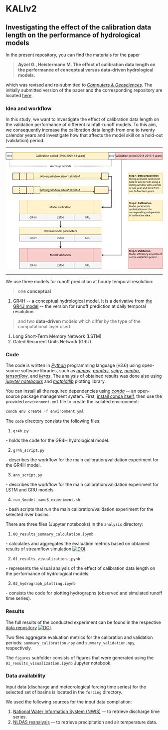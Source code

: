 # KALIv2

## Investigating the effect of the calibration data length on the performance of hydrological models

In the present repository, you can find the materials for the paper 

> **Ayzel G., Heistermann M. The effect of calibration data length on the performance of conceptual versus data-driven hydrological models.** 

which was revised and re-submitted to [*Computers & Geosciences*](https://www.sciencedirect.com/journal/computers-and-geosciences). The initially submitted version of the paper and the corresponding repository are located [here](https://github.com/hydrogo/KALI).


### Idea and workflow

In this study, we want to investigate the effect of calibration data length on the validation performance of different rainfall-runoff models. To this aim, we consequently increase the calibration data length from one to twenty calendar years and investigate how that affects the model skill on a hold-out (validation) period. 

-----

![](figures/workflow.png)

-----

We use three models for runoff prediction at hourly temporal resolution:

> one **conceptual**

1. GR4H -- a conceptual hydrological model. It is a derivative from [the GR4J model](https://webgr.inrae.fr/en/models/daily-hydrological-model-gr4j/) -- the version for runoff prediction at daily temporal resolution.

> and two **data-driven** models which differ by the type of the computational layer used

1. Long Short-Term Memory Network (LSTM)
2. Gated Recurrent Units Network (GRU)

### Code

The code is written in [*Python*](https://docs.python.org/) programming language (v3.6) using open-source software libraries, such as [*numpy*](https://numpy.org/), [*pandas*](https://pandas.pydata.org/), [*scipy*](https://www.scipy.org/), [*numba*](http://numba.pydata.org/), [*tensorflow*](https://www.tensorflow.org/), and [*keras*](https://keras.io/). The analysis of obtained results was done also using [*jupyter notebooks*](https://jupyter.org/) and [*matplotlib*](https://matplotlib.org/) plotting library.

You can install all the required dependencies using [*conda*](https://docs.conda.io/projects/conda/en/latest/index.html) -- an open-source package management system. First, [install conda itself](https://docs.conda.io/projects/conda/en/latest/user-guide/install/index.html), then use the provided `environment.yml` file to create the isolated environment:

```bash
conda env create -f environment.yml
```

The `code` directory consists the following files:
1. `gr4h.py`

\- holds the code for the GR4H hydrological model. 

2. `gr4h_script.py`

\- describes the workflow for the main calibration/validation experiment for the GR4H model.

3. `ann_script.py`

\- describes the workflow for the main calibration/validation experiment for LSTM and GRU models.

4. `run_$model_name$_experiment.sh`

\- bash scripts that run the main calibration/validation experiment for the selected river basins.


There are three files (Jupyter notebooks) in the `analysis` directory:
1. `00_results_summary_calculation.ipynb`

\- calculates and aggregates the evaluation metrics based on obtained results of streamflow simulation [![DOI](https://zenodo.org/badge/DOI/10.5281/zenodo.4013737.svg)](https://doi.org/10.5281/zenodo.4013737).

2. `01_results_visualization.ipynb`

\- represents the visual analysis of the effect of calibration data length on the performance of hydrological models.

3. `02_hydrograph_plotting.ipynb`

\- consists the code for plotting hydrographs (observed and simulated runoff time series).


### Results

The full results of the conducted experiment can be found in the respective [data repository](https://doi.org/10.5281/zenodo.4013737]) [![DOI](https://zenodo.org/badge/DOI/10.5281/zenodo.4013737.svg)](https://doi.org/10.5281/zenodo.4013737). 

Two files aggregate evaluation metrics for the calibration and validation periods: `summary_calibration.npy` and `summary_validation.npy`, respectively. 

The `figures` subfolder consists of figures that were generated using the `01_results_visualization.ipynb` Jupyter notebook.


### Data availability

Input data (discharge and meteorological forcing time series) for the selected set of basins is located in the `forcing` directory. 

We used the following sources for the input data compilation:
1. [National Water Information System (NWIS)](https://nwis.waterdata.usgs.gov/nwis) -- to retrieve discharge time series.
2. [NLDAS reanalysis](https://disc.gsfc.nasa.gov/datasets/NLDAS_FORA0125_H_002/summary) -- to retrieve precipitation and air temperature data.
